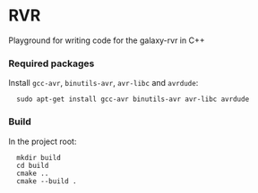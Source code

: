 # RVR

Playground for writing code for the galaxy-rvr in C++

### Required packages

Install `gcc-avr`, `binutils-avr`, `avr-libc` and `avrdude`:

```shell
  sudo apt-get install gcc-avr binutils-avr avr-libc avrdude
```

### Build

In the project root:

```shell
  mkdir build
  cd build
  cmake ..
  cmake --build .
```
